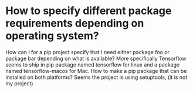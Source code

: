 
# How to specify different package requirements depending on operating system?

How can I for a pip project specify that I need either package foo or package bar depending on what is available?
More specifically Tensorflow seems to ship in pip package named tensorflow for linux and a package named tensorflow-macos for Mac. How to make a pip package that can be installed on both platforms?
Seems the project is using setuptools, (it is not my project)

        